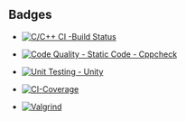 ## Badges
* [![C/C++ CI -Build Status](https://github.com/Sakshiishah/M1_March2022/actions/workflows/c-cpp.yml/badge.svg?branch=main)](https://github.com/Sakshiishah/M1_March2022/actions/workflows/c-cpp.yml)
* [![Code Quality - Static Code - Cppcheck](https://github.com/Sakshiishah/M1_March2022/actions/workflows/cppcheck_analysis.yml/badge.svg?branch=main)](https://github.com/Sakshiishah/M1_March2022/actions/workflows/cppcheck_analysis.yml)

* [![Unit Testing - Unity](https://github.com/Sakshiishah/M1_March2022/actions/workflows/unity.yml/badge.svg)](https://github.com/Sakshiishah/M1_March2022/actions/workflows/unity.yml)
* [![CI-Coverage](https://github.com/Sakshiishah/M1_March2022/actions/workflows/code_coverage.yml/badge.svg)](https://github.com/Sakshiishah/M1_March2022/actions/workflows/code_coverage.yml)
* [![Valgrind](https://github.com/Sakshiishah/M1_March2022/actions/workflows/dynamic_cpp.yml/badge.svg?branch=main)](https://github.com/Sakshiishah/M1_March2022/actions/workflows/dynamic_cpp.yml)
